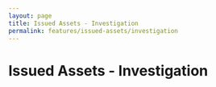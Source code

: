 ```yaml
---
layout: page
title: Issued Assets - Investigation
permalink: features/issued-assets/investigation
---
```


#  Issued Assets - Investigation
